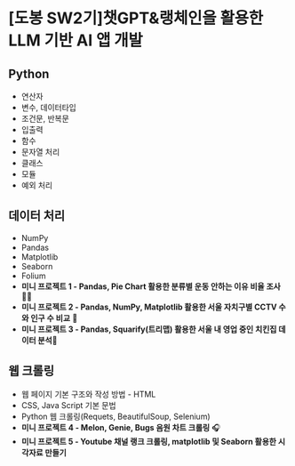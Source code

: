 # [도봉 SW2기]챗GPT&랭체인을 활용한 LLM 기반 AI 앱 개발
## Python
+ 연산자
+ 변수, 데이터타입
+ 조건문, 반복문
+ 입출력
+ 함수
+ 문자열 처리
+ 클래스
+ 모듈
+ 예외 처리

## 데이터 처리
+ NumPy
+ Pandas
+ Matplotlib
+ Seaborn
+ Folium
+ **미니 프로젝트 1 - Pandas, Pie Chart 활용한 분류별 운동 안하는 이유 비율 조사** 🏋️‍♂️
+ **미니 프로젝트 2 - Pandas, NumPy, Matplotlib 활용한 서울 자치구별 CCTV 수와 인구 수 비교** 🎦
+ **미니 프로젝트 3 - Pandas, Squarify(트리맵) 활용한 서울 내 영업 중인 치킨집 데이터 분석**🍗

## 웹 크롤링
+ 웹 페이지 기본 구조와 작성 방법 - HTML
+ CSS, Java Script 기본 문법
+ Python 웹 크롤링(Requets, BeautifulSoup, Selenium)
+ **미니 프로젝트 4 - Melon, Genie, Bugs 음원 차트 크롤링** 🎧
+ **미니 프로젝트 5 - Youtube 채널 랭크 크롤링, matplotlib 및 Seaborn 활용한 시각자료 만들기**
